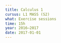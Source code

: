 ```yaml
---
title: Calculus 1
cursus: L1 MASS (S2)
what: Exercise sessions
time: 15h
year: 2016–2017
date: 2017-01-01
---
```

